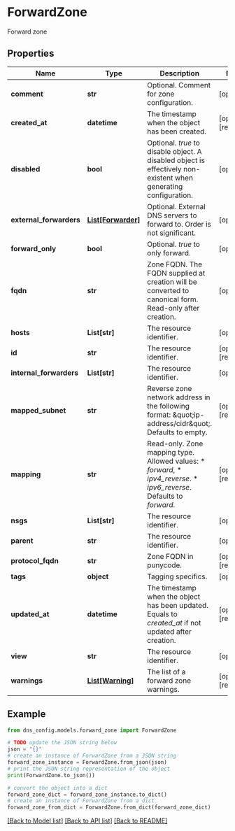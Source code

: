 # ForwardZone

Forward zone

## Properties

Name | Type | Description | Notes
------------ | ------------- | ------------- | -------------
**comment** | **str** | Optional. Comment for zone configuration. | [optional] 
**created_at** | **datetime** | The timestamp when the object has been created. | [optional] [readonly] 
**disabled** | **bool** | Optional. _true_ to disable object. A disabled object is effectively non-existent when generating configuration. | [optional] 
**external_forwarders** | [**List[Forwarder]**](Forwarder.md) | Optional. External DNS servers to forward to. Order is not significant. | [optional] 
**forward_only** | **bool** | Optional. _true_ to only forward. | [optional] 
**fqdn** | **str** | Zone FQDN. The FQDN supplied at creation will be converted to canonical form.  Read-only after creation. | [optional] 
**hosts** | **List[str]** | The resource identifier. | [optional] 
**id** | **str** | The resource identifier. | [optional] [readonly] 
**internal_forwarders** | **List[str]** | The resource identifier. | [optional] 
**mapped_subnet** | **str** | Reverse zone network address in the following format: \&quot;ip-address/cidr\&quot;. Defaults to empty. | [optional] [readonly] 
**mapping** | **str** | Read-only. Zone mapping type. Allowed values:  * _forward_,  * _ipv4_reverse_.  * _ipv6_reverse_.  Defaults to _forward_. | [optional] [readonly] 
**nsgs** | **List[str]** | The resource identifier. | [optional] 
**parent** | **str** | The resource identifier. | [optional] 
**protocol_fqdn** | **str** | Zone FQDN in punycode. | [optional] [readonly] 
**tags** | **object** | Tagging specifics. | [optional] 
**updated_at** | **datetime** | The timestamp when the object has been updated. Equals to _created_at_ if not updated after creation. | [optional] [readonly] 
**view** | **str** | The resource identifier. | [optional] 
**warnings** | [**List[Warning]**](Warning.md) | The list of a forward zone warnings. | [optional] [readonly] 

## Example

```python
from dns_config.models.forward_zone import ForwardZone

# TODO update the JSON string below
json = "{}"
# create an instance of ForwardZone from a JSON string
forward_zone_instance = ForwardZone.from_json(json)
# print the JSON string representation of the object
print(ForwardZone.to_json())

# convert the object into a dict
forward_zone_dict = forward_zone_instance.to_dict()
# create an instance of ForwardZone from a dict
forward_zone_from_dict = ForwardZone.from_dict(forward_zone_dict)
```
[[Back to Model list]](../README.md#documentation-for-models) [[Back to API list]](../README.md#documentation-for-api-endpoints) [[Back to README]](../README.md)


